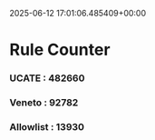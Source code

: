 2025-06-12 17:01:06.485409+00:00
# Rule Counter 
 ### UCATE : 482660

 ### Veneto : 92782

 ### Allowlist : 13930